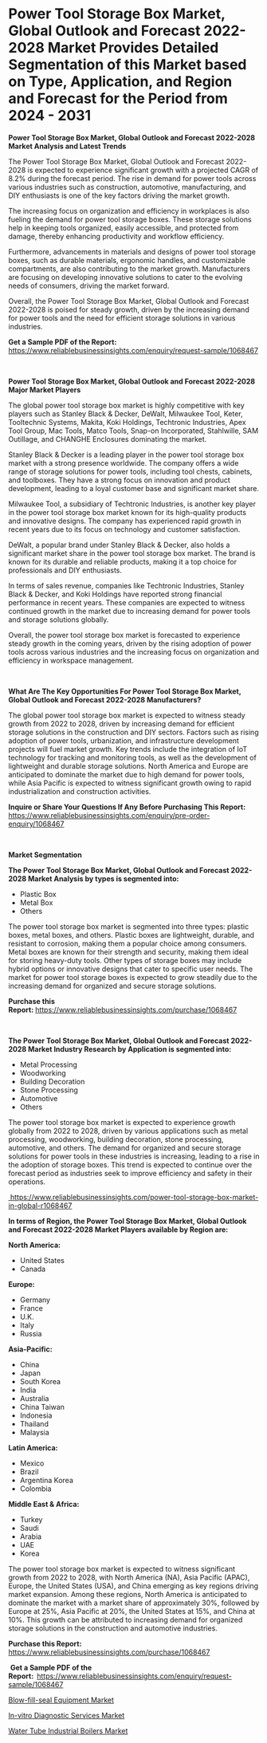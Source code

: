 <p><h1>Power Tool Storage Box Market, Global Outlook and Forecast 2022-2028 Market Provides Detailed Segmentation of this Market based on Type, Application, and Region and Forecast for the Period from 2024 - 2031</h1></p><p><strong>Power Tool Storage Box Market, Global Outlook and Forecast 2022-2028 Market Analysis and Latest Trends</strong></p>
<p><p>The Power Tool Storage Box Market, Global Outlook and Forecast 2022-2028 is expected to experience significant growth with a projected CAGR of 8.2% during the forecast period. The rise in demand for power tools across various industries such as construction, automotive, manufacturing, and DIY enthusiasts is one of the key factors driving the market growth.</p><p>The increasing focus on organization and efficiency in workplaces is also fueling the demand for power tool storage boxes. These storage solutions help in keeping tools organized, easily accessible, and protected from damage, thereby enhancing productivity and workflow efficiency.</p><p>Furthermore, advancements in materials and designs of power tool storage boxes, such as durable materials, ergonomic handles, and customizable compartments, are also contributing to the market growth. Manufacturers are focusing on developing innovative solutions to cater to the evolving needs of consumers, driving the market forward.</p><p>Overall, the Power Tool Storage Box Market, Global Outlook and Forecast 2022-2028 is poised for steady growth, driven by the increasing demand for power tools and the need for efficient storage solutions in various industries.</p></p>
<p><strong>Get a Sample PDF of the Report:&nbsp;</strong> <a href="https://www.reliablebusinessinsights.com/enquiry/request-sample/1068467">https://www.reliablebusinessinsights.com/enquiry/request-sample/1068467</a></p>
<p>&nbsp;</p>
<p><strong>Power Tool Storage Box Market, Global Outlook and Forecast 2022-2028 Major Market Players</strong></p>
<p><p>The global power tool storage box market is highly competitive with key players such as Stanley Black & Decker, DeWalt, Milwaukee Tool, Keter, Tooltechnic Systems, Makita, Koki Holdings, Techtronic Industries, Apex Tool Group, Mac Tools, Matco Tools, Snap-on Incorporated, Stahlwille, SAM Outillage, and CHANGHE Enclosures dominating the market. </p><p>Stanley Black & Decker is a leading player in the power tool storage box market with a strong presence worldwide. The company offers a wide range of storage solutions for power tools, including tool chests, cabinets, and toolboxes. They have a strong focus on innovation and product development, leading to a loyal customer base and significant market share.</p><p>Milwaukee Tool, a subsidiary of Techtronic Industries, is another key player in the power tool storage box market known for its high-quality products and innovative designs. The company has experienced rapid growth in recent years due to its focus on technology and customer satisfaction.</p><p>DeWalt, a popular brand under Stanley Black & Decker, also holds a significant market share in the power tool storage box market. The brand is known for its durable and reliable products, making it a top choice for professionals and DIY enthusiasts.</p><p>In terms of sales revenue, companies like Techtronic Industries, Stanley Black & Decker, and Koki Holdings have reported strong financial performance in recent years. These companies are expected to witness continued growth in the market due to increasing demand for power tools and storage solutions globally.</p><p>Overall, the power tool storage box market is forecasted to experience steady growth in the coming years, driven by the rising adoption of power tools across various industries and the increasing focus on organization and efficiency in workspace management.</p></p>
<p>&nbsp;</p>
<p><strong>What Are The Key Opportunities For Power Tool Storage Box Market, Global Outlook and Forecast 2022-2028 Manufacturers?</strong></p>
<p><p>The global power tool storage box market is expected to witness steady growth from 2022 to 2028, driven by increasing demand for efficient storage solutions in the construction and DIY sectors. Factors such as rising adoption of power tools, urbanization, and infrastructure development projects will fuel market growth. Key trends include the integration of IoT technology for tracking and monitoring tools, as well as the development of lightweight and durable storage solutions. North America and Europe are anticipated to dominate the market due to high demand for power tools, while Asia Pacific is expected to witness significant growth owing to rapid industrialization and construction activities.</p></p>
<p><strong>Inquire or Share Your Questions If Any Before Purchasing This Report:</strong> <a href="https://www.reliablebusinessinsights.com/enquiry/pre-order-enquiry/1068467">https://www.reliablebusinessinsights.com/enquiry/pre-order-enquiry/1068467</a></p>
<p>&nbsp;</p>
<p><strong>Market Segmentation</strong></p>
<p><strong>The Power Tool Storage Box Market, Global Outlook and Forecast 2022-2028 Market Analysis by types is segmented into:</strong></p>
<p><ul><li>Plastic Box</li><li>Metal Box</li><li>Others</li></ul></p>
<p><p>The power tool storage box market is segmented into three types: plastic boxes, metal boxes, and others. Plastic boxes are lightweight, durable, and resistant to corrosion, making them a popular choice among consumers. Metal boxes are known for their strength and security, making them ideal for storing heavy-duty tools. Other types of storage boxes may include hybrid options or innovative designs that cater to specific user needs. The market for power tool storage boxes is expected to grow steadily due to the increasing demand for organized and secure storage solutions.</p></p>
<p><strong>Purchase this Report:&nbsp;</strong><a href="https://www.reliablebusinessinsights.com/purchase/1068467">https://www.reliablebusinessinsights.com/purchase/1068467</a></p>
<p>&nbsp;</p>
<p><strong>The Power Tool Storage Box Market, Global Outlook and Forecast 2022-2028 Market Industry Research by Application is segmented into:</strong></p>
<p><ul><li>Metal Processing</li><li>Woodworking</li><li>Building Decoration</li><li>Stone Processing</li><li>Automotive</li><li>Others</li></ul></p>
<p><p>The power tool storage box market is expected to experience growth globally from 2022 to 2028, driven by various applications such as metal processing, woodworking, building decoration, stone processing, automotive, and others. The demand for organized and secure storage solutions for power tools in these industries is increasing, leading to a rise in the adoption of storage boxes. This trend is expected to continue over the forecast period as industries seek to improve efficiency and safety in their operations.</p></p>
<p><a href="https://www.reliablebusinessinsights.com/power-tool-storage-box-market-in-global-r1068467">&nbsp;https://www.reliablebusinessinsights.com/power-tool-storage-box-market-in-global-r1068467</a></p>
<p><strong>In terms of Region, the Power Tool Storage Box Market, Global Outlook and Forecast 2022-2028 Market Players available by Region are:</strong></p>
<p>
    <p> <strong> North America: </strong>
        <ul>
            <li>United States</li>
            <li>Canada</li>
        </ul>
        </p> 
    <p> <strong> Europe: </strong>
        <ul>
            <li>Germany</li>
            <li>France</li>
            <li>U.K.</li>
            <li>Italy</li>
            <li>Russia</li>
        </ul>
        </p> 
    <p> <strong> Asia-Pacific: </strong>
        <ul>
            <li>China</li>
            <li>Japan</li>
            <li>South Korea</li>
            <li>India</li>
            <li>Australia</li>
            <li>China Taiwan</li>
            <li>Indonesia</li>
            <li>Thailand</li>
            <li>Malaysia</li>
        </ul>
        </p> 
    <p> <strong> Latin America: </strong>
        <ul>
            <li>Mexico</li>
            <li>Brazil</li>
            <li>Argentina Korea</li>
            <li>Colombia</li>
        </ul>
        </p> 
    <p> <strong> Middle East & Africa: </strong>
        <ul>
            <li>Turkey</li>
            <li>Saudi</li>
            <li>Arabia</li>
            <li>UAE</li>
            <li>Korea</li>
        </ul>
    </p>
    </p>
<p><p>The power tool storage box market is expected to witness significant growth from 2022 to 2028, with North America (NA), Asia Pacific (APAC), Europe, the United States (USA), and China emerging as key regions driving market expansion. Among these regions, North America is anticipated to dominate the market with a market share of approximately 30%, followed by Europe at 25%, Asia Pacific at 20%, the United States at 15%, and China at 10%. This growth can be attributed to increasing demand for organized storage solutions in the construction and automotive industries.</p></p>
<p><strong>Purchase this Report: </strong><a href="https://www.reliablebusinessinsights.com/purchase/1068467">https://www.reliablebusinessinsights.com/purchase/1068467</a></p>
<p>&nbsp;<strong>Get a Sample PDF of the Report:&nbsp;&nbsp;</strong><a href="https://www.reliablebusinessinsights.com/enquiry/request-sample/1068467">https://www.reliablebusinessinsights.com/enquiry/request-sample/1068467</a></p>
<p><strong></strong></p>
<p><p><a href="https://github.com/mdkiwi4kiwi/Market-Research-Report-List-1/blob/main/blow-fill-seal-equipment-market.md">Blow-fill-seal Equipment Market</a></p><p><a href="https://github.com/JosephWillisbXXgf/Market-Research-Report-List-1/blob/main/in-vitro-diagnostic-services-market.md">In-vitro Diagnostic Services Market</a></p><p><a href="https://github.com/dancokkoe288/Market-Research-Report-List-1/blob/main/water-tube-industrial-boilers-market.md">Water Tube Industrial Boilers Market</a></p></p>